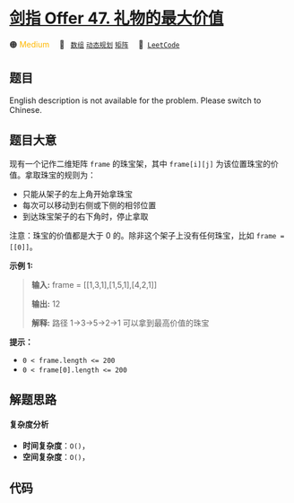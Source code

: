 # [剑指 Offer 47. 礼物的最大价值](https://leetcode.cn/problems/li-wu-de-zui-da-jie-zhi-lcof)

🟠 <font color=#ffb800>Medium</font>&emsp; 🔖&ensp; [`数组`](/leetcode-js/outline/tag/array.md) [`动态规划`](/leetcode-js/outline/tag/dynamic-programming.md) [`矩阵`](/leetcode-js/outline/tag/matrix.md)&emsp; 🔗&ensp;[`LeetCode`](https://leetcode.cn/problems/li-wu-de-zui-da-jie-zhi-lcof)

## 题目

English description is not available for the problem. Please switch to
Chinese.


## 题目大意

现有一个记作二维矩阵 `frame` 的珠宝架，其中 `frame[i][j]` 为该位置珠宝的价值。拿取珠宝的规则为：

  * 只能从架子的左上角开始拿珠宝
  * 每次可以移动到右侧或下侧的相邻位置
  * 到达珠宝架子的右下角时，停止拿取

注意：珠宝的价值都是大于 0 的。除非这个架子上没有任何珠宝，比如 `frame = [[0]]`。



**示例 1:**

> 
> 
> 
> 
> 
> **输入:** frame = [[1,3,1],[1,5,1],[4,2,1]]
> 
> **输出:** 12
> 
> **解释:** 路径 1→3→5→2→1 可以拿到最高价值的珠宝



**提示：**

  * `0 < frame.length <= 200`
  * `0 < frame[0].length <= 200`




## 解题思路

#### 复杂度分析

- **时间复杂度**：`O()`，
- **空间复杂度**：`O()`，

## 代码

```javascript

```
